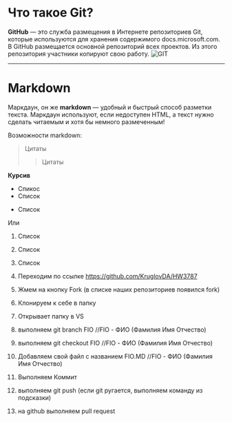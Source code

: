 # Что такое Git?
**GitHub** — это служба размещения в Интернете репозиториев Git, которые используются для хранения содержимого docs.microsoft.com. В GitHub размещается основной репозиторий всех проектов. Из этого репозитория участники копируют свою работу.
![GIT](https://polyakovdmitriy.ru/wp-content/uploads/2020/04/Dv_WNUbXcAcgoVy.jpg)
____
# Markdown
Маркдаун, он же **markdown** — удобный и быстрый способ разметки текста. Маркдаун используют, если недоступен HTML, а текст нужно сделать читаемым и хотя бы немного размеченным!

Возможности markdown:
>Цитаты
>>Цитаты

**Курсив**
 
+ Спикос
+ Список
- Список
 
 Или

 1. Список
 2. Список
 3. Список

1. Переходим по ссылке https://github.com/KruglovDA/HW3787
2. Жмем на кнопку Fork (в списке наших репозиториев появился fork)
3. Клонируем к себе в папку
4. Открывает папку в VS
4. выполняем git branch FIO //FIO - ФИО (Фамилия Имя Отчество)
5. выполняем git checkout FIO //FIO - ФИО (Фамилия Имя Отчество)
6. Добавляем свой файл с названием FIO.MD //FIO - ФИО (Фамилия Имя Отчество)
7. Выполняем Коммит
8. выполняем git push (если git ругается, выполняем команду из подсказки)
9. на github выполняем pull request